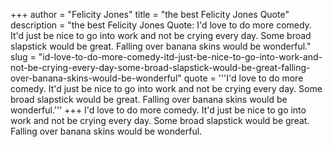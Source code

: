 +++
author = "Felicity Jones"
title = "the best Felicity Jones Quote"
description = "the best Felicity Jones Quote: I'd love to do more comedy. It'd just be nice to go into work and not be crying every day. Some broad slapstick would be great. Falling over banana skins would be wonderful."
slug = "id-love-to-do-more-comedy-itd-just-be-nice-to-go-into-work-and-not-be-crying-every-day-some-broad-slapstick-would-be-great-falling-over-banana-skins-would-be-wonderful"
quote = '''I'd love to do more comedy. It'd just be nice to go into work and not be crying every day. Some broad slapstick would be great. Falling over banana skins would be wonderful.'''
+++
I'd love to do more comedy. It'd just be nice to go into work and not be crying every day. Some broad slapstick would be great. Falling over banana skins would be wonderful.
